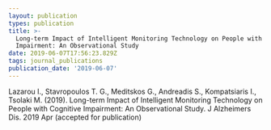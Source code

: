 ```yaml
---
layout: publication
types: publication
title: >-
  Long-term Impact of Intelligent Monitoring Technology on People with Cognitive
  Impairment: An Observational Study
date: 2019-06-07T17:56:23.829Z
tags: journal_publications
publication_date: '2019-06-07'
---
```

Lazarou I., Stavropoulos T. G., Meditskos G., Andreadis S., Kompatsiaris I., Tsolaki M. (2019). Long-term Impact of Intelligent Monitoring Technology on People with Cognitive Impairment: An Observational Study. J Alzheimers Dis. 2019 Apr (accepted for publication)
